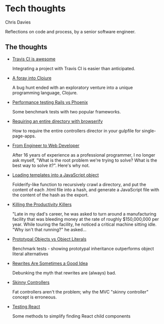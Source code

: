 # Tech thoughts

Chris Davies

Reflections on code and process, by a senior software engineer.

## The thoughts


* [Travis CI is awesome](https://github.com/fieldse/tech-thoughts/blob/master/travis-ci-is-awesome.md)

  Integrating a project with Travis CI is easier than anticipated.
* [A foray into Clojure](https://github.com/fieldse/tech-thoughts/blob/master/a-foray-into-clojure.md)

  A bug hunt ended with an exploratory venture into a unique programming language, Clojure. 
  
* [Performance testing Rails vs Phoenix](https://github.com/fieldse/tech-thoughts/blob/master/asp-vs-rails-vs-phoenix.md)

  Some benchmark tests with two popular frameworks.
* [Requiring an entire directory with browserify](https://github.com/fieldse/tech-thoughts/blob/master/browserify-include-directory.md)

  How to require the entire controllers director in your gulpfile for single-page-apps.
  
* [From Engineer to Web Developer](https://github.com/fieldse/tech-thoughts/blob/master/from-engineer-to-web-developer.md)

  After 16 years of experience as a professional programmer, I no longer ask myself, "What is the root problem we're trying to solve? What is the best way to solve it?". Here's why not. 
  
* [Loading templates into a JavaScript object](https://github.com/fieldse/tech-thoughts/blob/master/gulp-bundling-templates.md)

  Folderify-like function to recursively crawl a directory, and put the content of each .html file into a hash, and generate a JavaScript file with the content of the hash as the export.
  
* [Killing the Productivity Killers](https://github.com/fieldse/tech-thoughts/blob/master/killing_the_productivity_killers.md)

  "Late in my dad's career, he was asked to turn around a manufacturing facility that was bleeding money at the rate of roughly $150,000,000 per year. While touring the facility, he noticed a critical machine sitting idle.
"Why isn't that running?" he asked...
* [Prototypal Objects vs Object Literals](https://github.com/fieldse/tech-thoughts/blob/master/prototypal-vs-literal.md)

  Benchmark tests - showing prototypal inheritance outperforms object literal alternatives
  
* [Rewrites Are Sometimes a Good Idea](https://github.com/fieldse/tech-thoughts/blob/master/rewrites.md)

  Debunking the myth that rewrites are (always) bad.
  
* [Skinny Controllers](https://github.com/fieldse/tech-thoughts/blob/master/skinny-controllers.md)

  Fat controllers aren't the problem; why the MVC "skinny controller" concept is erroneous.
  
* [Testing React](https://github.com/fieldse/tech-thoughts/blob/master/testing-react.md)

  Some methods to simplify finding React child components
